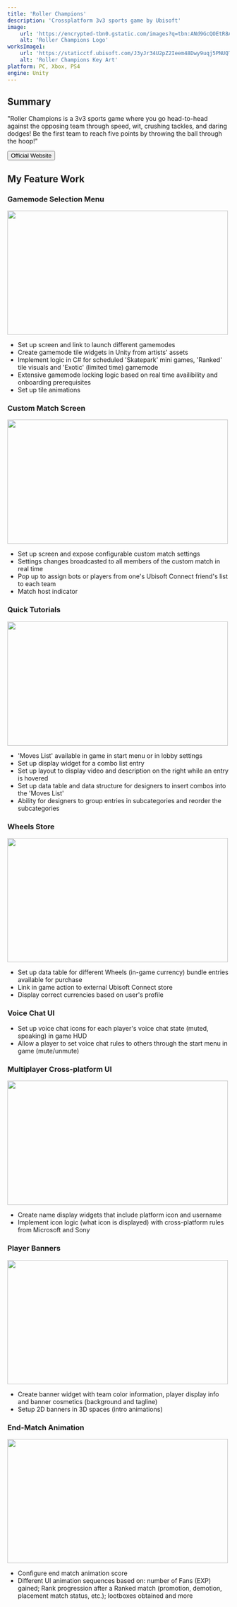 ```yaml
---
title: 'Roller Champions'
description: 'Crossplatform 3v3 sports game by Ubisoft'
image:
    url: 'https://encrypted-tbn0.gstatic.com/images?q=tbn:ANd9GcQOEtR8Aq52XtRoXDYX0ntVy6aCMzDa6Vw9UQ&s'
    alt: 'Roller Champions Logo'
worksImage1:
    url: 'https://staticctf.ubisoft.com/J3yJr34U2pZ2Ieem48Dwy9uqj5PNUQTn/icSUnutIoNmeZ72lHzb7M/0bd1db5cc24ef5d1f36393b4d39edbd5/RC_KeyArt.jpg'
    alt: 'Roller Champions Key Art'
platform: PC, Xbox, PS4
engine: Unity
---
```

<h2>Summary</h2>
<p class="quote">
    "Roller Champions is a 3v3 sports game where you go head-to-head against the opposing team through speed, wit, crushing tackles, and daring dodges! Be the first team to reach five points by throwing the ball through the hoop!"
</p>

<div class="center extra-spacing">
    <a href="https://www.ubisoft.com/en-us/game/roller-champions">
        <button class="btn">Official Website</button>
    </a>
</div>

<h2>My Feature Work</h2>
<h3>Gamemode Selection Menu</h3>
<div class="center">
    <img class="pro-img" width="500" height="281" src="/roller_game-mode-menu.gif"/>
</div>
<ul>
    <li>Set up screen and link to launch different gamemodes</li>
    <li>Create gamemode tile widgets in Unity from artists' assets</li>
    <li>Implement logic in C# for scheduled 'Skatepark' mini games, 'Ranked' tile visuals and 'Exotic' (limited time) gamemode</li>
    <li>Extensive gamemode locking logic based on real time availibility and onboarding prerequisites</li>
    <li>Set up tile animations</li>
</ul>

<h3>Custom Match Screen</h3>
<div class="center">
    <img class="pro-img" width="500" height="281" src="/roller_custom-match.gif"/>
</div>
<ul>
    <li>Set up screen and expose configurable custom match settings</li>
    <li>Settings changes broadcasted to all members of the custom match in real time</li>
    <li>Pop up to assign bots or players from one's Ubisoft Connect friend's list to each team</li>
    <li>Match host indicator</li>
</ul>

<h3>Quick Tutorials</h3>
<div class="center">
    <img class="pro-img" width="500" height="281" src="/roller_quick-tutorials.gif"/>
</div>
<ul>
    <li>'Moves List' available in game in start menu or in lobby settings</li>
    <li>Set up display widget for a combo list entry</li>
    <li>Set up layout to display video and description on the right while an entry is hovered</li>
    <li>Set up data table and data structure for designers to insert combos into the 'Moves List'</li>
    <li>Ability for designers to group entries in subcategories and reorder the subcategories</li>
</ul>

<h3>Wheels Store</h3>
<div class="center">
    <img class="pro-img" width="500" height="281" src="/roller_wheels-store.gif"/>
</div>
<ul>
    <li>Set up data table for different Wheels (in-game currency) bundle entries available for purchase</li>
    <li>Link in game action to external Ubisoft Connect store</li>
    <li>Display correct currencies based on user's profile</li>
</ul>

<h3>Voice Chat UI</h3>
<ul>
    <li>Set up voice chat icons for each player's voice chat state (muted, speaking) in game HUD</li>
    <li>Allow a player to set voice chat rules to others through the start menu in game (mute/unmute)</li>
</ul>

<h3>Multiplayer Cross-platform UI</h3>
<div class="center">
    <img class="pro-img" width="500" height="281" src="/roller_cross-platform-icons.gif"/>
</div>
<ul>
    <li>Create name display widgets that include platform icon and username</li>
    <li>Implement icon logic (what icon is displayed) with cross-platform rules from Microsoft and Sony</li>
</ul>

<h3>Player Banners</h3>
<div class="center">
    <img class="pro-img" width="500" height="281" src="/roller_player-banners.gif"/>
</div>
<ul>
    <li>Create banner widget with team color information, player display info and banner cosmetics (background and tagline)</li>
    <li>Setup 2D banners in 3D spaces (intro animations)</li>
</ul>

<h3>End-Match Animation</h3>
<p></p>
<div class="center">
    <img class="pro-img" width="500" height="281" src="/roller_end-match.gif"/>
</div>
<ul>
    <li>Configure end match animation score</li>
    <li>Different UI animation sequences based on: number of Fans (EXP) gained; Rank progression after a Ranked match (promotion, demotion, placement match status, etc.); lootboxes obtained and more</li>
</ul>
